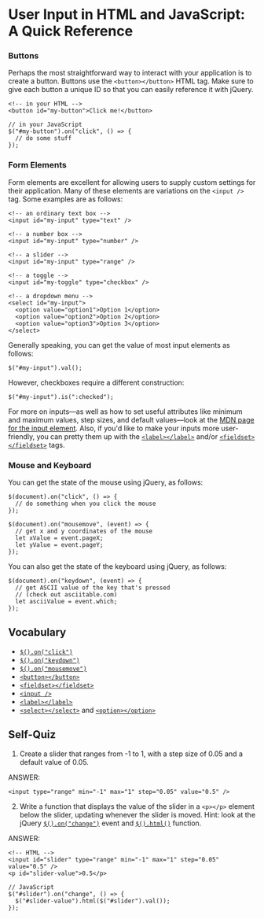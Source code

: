 # User Input in HTML and JavaScript: A Quick Reference

### Buttons

Perhaps the most straightforward way to interact with your application is to
create a button.  Buttons use the `<button></button>` HTML tag.  Make sure to
give each button a unique ID so that you can easily reference it with jQuery.

	<!-- in your HTML -->
	<button id="my-button">Click me!</button>

	// in your JavaScript
	$("#my-button").on("click", () => {
	  // do some stuff
	});


### Form Elements

Form elements are excellent for allowing users to supply custom settings for
their application.  Many of these elements are variations on the `<input />`
tag.  Some examples are as follows:

	<!-- an ordinary text box -->
	<input id="my-input" type="text" />

	<!-- a number box -->
	<input id="my-input" type="number" />

	<!-- a slider -->
	<input id="my-input" type="range" />

	<!-- a toggle -->
	<input id="my-toggle" type="checkbox" />

	<!-- a dropdown menu -->
	<select id="my-input">
	  <option value="option1">Option 1</option>
	  <option value="option2">Option 2</option>
	  <option value="option3">Option 3</option>
	</select>

Generally speaking, you can get the value of most input elements as follows:

	$("#my-input").val();

However, checkboxes require a different construction:

	$("#my-input").is(":checked");

For more on inputs—as well as how to set useful attributes like minimum and
maximum values, step sizes, and default values—look at the [MDN page for the
input
element](https://developer.mozilla.org/en-US/docs/Web/HTML/Element/Input).
Also, if you'd like to make your inputs more user-friendly, you can pretty them
up with the
[`<label></label>`](https://developer.mozilla.org/en-US/docs/Web/HTML/Element/label)
and/or
[`<fieldset></fieldset>`](https://developer.mozilla.org/en-US/docs/Web/HTML/Element/fieldset)
tags.

### Mouse and Keyboard

You can get the state of the mouse using jQuery, as follows:

	$(document).on("click", () => {
	  // do something when you click the mouse
	});

	$(document).on("mousemove", (event) => {
	  // get x and y coordinates of the mouse
	  let xValue = event.pageX;
	  let yValue = event.pageY;
	});

You can also get the state of the keyboard using jQuery, as follows:

	$(document).on("keydown", (event) => {
	  // get ASCII value of the key that's pressed
	  // (check out asciitable.com)
	  let asciiValue = event.which;
	});


## Vocabulary

* [`$().on("click")`](https://api.jquery.com/click/)
* [`$().on("keydown")`](https://api.jquery.com/keydown/)
* [`$().on("mousemove")`](https://api.jquery.com/mousemove/)
* [`<button></button>`](https://developer.mozilla.org/en-US/docs/Web/HTML/Element/button)
* [`<fieldset></fieldset>`](https://developer.mozilla.org/en-US/docs/Web/HTML/Element/fieldset)
* [`<input />`](https://developer.mozilla.org/en-US/docs/Web/HTML/Element/input)
* [`<label></label>`](https://developer.mozilla.org/en-US/docs/Web/HTML/Element/label)
* [`<select></select>`](https://developer.mozilla.org/en-US/docs/Web/HTML/Element/select) and [`<option></option>`](https://developer.mozilla.org/en-US/docs/Web/HTML/Element/option)


## Self-Quiz

1. Create a slider that ranges from -1 to 1, with a step size of 0.05 and a
   default value of 0.05.

ANSWER:

	<input type="range" min="-1" max="1" step="0.05" value="0.5" />

2. Write a function that displays the value of the slider in a `<p></p>`
   element below the slider, updating whenever the slider is moved.  Hint: look
   at the jQuery [`$().on("change")`](https://api.jquery.com/change/) event and
   [`$().html()`](https://api.jquery.com/html/) function.

ANSWER:

	<!-- HTML -->
	<input id="slider" type="range" min="-1" max="1" step="0.05" value="0.5" />
	<p id="slider-value">0.5</p>

	// JavaScript
	$("#slider").on("change", () => {
	  $("#slider-value").html($("#slider").val());
	});
